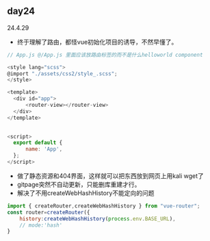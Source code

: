 ## day24
24.4.29
* 终于理解了路由，都怪vue初始化项目的诱导，不然早懂了。
```js
// App.js @/App.js 里面应该放路由标签的而不是什么helloworld component 

<style lang="scss">
@import "./assets/css2/style_.scss";
</style>

<template>
  <div id="app">
      <router-view></router-view>
  </div>
</template>

  
<script>
  export default {
      name: 'App',
  };
</script>

```
* 做了静态资源和404界面，这样就可以把东西放到网页上用kali wget了
* gitpage突然不自动更新，只能删库重建才行。
* 解决了不用createWebHashHistory不能定向的问题
```js
import { createRouter,createWebHashHistory } from "vue-router";
const router=createRouter({
    history:createWebHashHistory(process.env.BASE_URL),
    // mode:'hash'
}
```